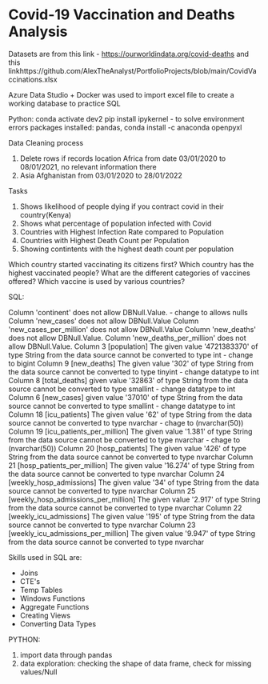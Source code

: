 # Covid-19 Vaccination and Deaths Analysis
Datasets are from this link - https://ourworldindata.org/covid-deaths  and this linkhttps://github.com/AlexTheAnalyst/PortfolioProjects/blob/main/CovidVaccinations.xlsx 

Azure Data Studio + Docker was used to import excel file to create a working database to practice SQL

Python:
conda activate dev2
pip install ipykernel - to solve environment errors
packages installed: 
pandas, 
conda install -c anaconda openpyxl

Data Cleaning process
1. Delete rows if records location Africa from date 03/01/2020 to 08/01/2021, no relevant information there 
2. Asia	Afghanistan	from 03/01/2020 to 28/01/2022



Tasks
1. Shows likelihood of people dying if you contract covid in their country(Kenya)
2. Shows what percentage of population infected with Covid 
3. Countries with Highest Infection Rate compared to Population
4. Countries with Highest Death Count per Population
5. Showing contintents with the highest death count per population

Which country started vaccinating its citizens first?
Which country has the highest vaccinated people?
What are the different categories of vaccines offered?
Which vaccine is used by various countries?

SQL:

Column 'continent' does not allow DBNull.Value.  -  change to allows nulls
Column 'new_cases' does not allow DBNull.Value
Column 'new_cases_per_million' does not allow DBNull.Value
Column 'new_deaths' does not allow DBNull.Value.
Column 'new_deaths_per_million' does not allow DBNull.Value.
Column 3 [population] The given value '4721383370' of type String from the data source cannot be converted to type int - change to bigint
Column 9 [new_deaths] The given value '302' of type String from the data source cannot be converted to type tinyint - change datatype to int
Column 8 [total_deaths] given value '32863' of type String from the data source cannot be converted to type smallint - change datatype to int
Column 6 [new_cases] given value '37010' of type String from the data source cannot be converted to type smallint - change datatype to int
Column 18 [icu_patients] The given value '62' of type String from the data source cannot be converted to type nvarchar - chage to (nvarchar(50))
Column 19 [icu_patients_per_million] The given value '1.381' of type String from the data source cannot be converted to type nvarchar - chage to (nvarchar(50))
Column 20 [hosp_patients] The given value '426' of type String from the data source cannot be converted to type nvarchar
Column 21 [hosp_patients_per_million] The given value '16.274' of type String from the data source cannot be converted to type nvarchar 
Column 24 [weekly_hosp_admissions] The given value '34' of type String from the data source cannot be converted to type nvarchar
Column 25 [weekly_hosp_admissions_per_million] The given value '2.917' of type String from the data source cannot be converted to type nvarchar 
Column 22 [weekly_icu_admissions] The given value '195' of type String from the data source cannot be converted to type nvarchar 
Column 23 [weekly_icu_admissions_per_million] The given value '9.947' of type String from the data source cannot be converted to type nvarchar

Skills used in SQL are:
* Joins
* CTE's
* Temp Tables
* Windows Functions
* Aggregate Functions
* Creating Views
* Converting Data Types

PYTHON:
1. import data through pandas
2. data exploration: checking the shape of data frame, check for missing values/Null

